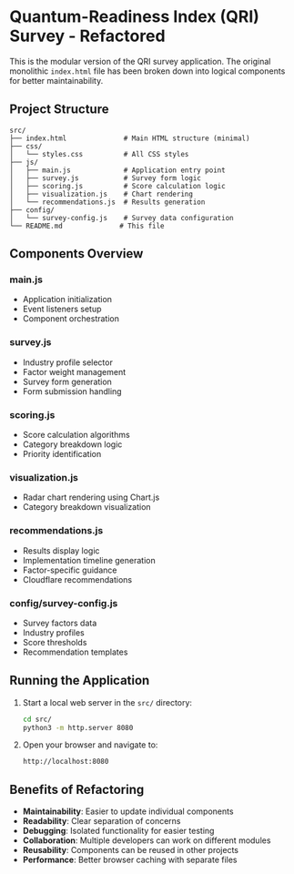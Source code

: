 # Quantum-Readiness Index (QRI) Survey - Refactored

This is the modular version of the QRI survey application. The original monolithic `index.html` file has been broken down into logical components for better maintainability.

## Project Structure

```
src/
├── index.html              # Main HTML structure (minimal)
├── css/
│   └── styles.css          # All CSS styles
├── js/
│   ├── main.js             # Application entry point
│   ├── survey.js           # Survey form logic
│   ├── scoring.js          # Score calculation logic
│   ├── visualization.js    # Chart rendering
│   └── recommendations.js  # Results generation
├── config/
│   └── survey-config.js    # Survey data configuration
└── README.md              # This file
```

## Components Overview

### main.js
- Application initialization
- Event listeners setup
- Component orchestration

### survey.js
- Industry profile selector
- Factor weight management
- Survey form generation
- Form submission handling

### scoring.js
- Score calculation algorithms
- Category breakdown logic
- Priority identification

### visualization.js
- Radar chart rendering using Chart.js
- Category breakdown visualization

### recommendations.js
- Results display logic
- Implementation timeline generation
- Factor-specific guidance
- Cloudflare recommendations

### config/survey-config.js
- Survey factors data
- Industry profiles
- Score thresholds
- Recommendation templates

## Running the Application

1. Start a local web server in the `src/` directory:
   ```bash
   cd src/
   python3 -m http.server 8080
   ```

2. Open your browser and navigate to:
   ```
   http://localhost:8080
   ```

## Benefits of Refactoring

- **Maintainability**: Easier to update individual components
- **Readability**: Clear separation of concerns
- **Debugging**: Isolated functionality for easier testing
- **Collaboration**: Multiple developers can work on different modules
- **Reusability**: Components can be reused in other projects
- **Performance**: Better browser caching with separate files
